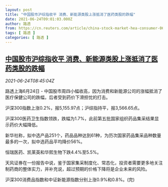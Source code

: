 ```yaml
---
layout: post
title: "中国股市沪综指收平 消费、新能源类股上涨抵消了医药类股的跌幅"
date: 2021-06-24T09:01:03.000Z
author: 路透
from: https://cn.reuters.com/article/china-stock-market-hea-consumer-0624-idCNKCS2E00TX
tags: [ 路透 ]
categories: [ 路透 ]
---
```

<!--1624525263000-->
[中国股市沪综指收平 消费、新能源类股上涨抵消了医药类股的跌幅](https://cn.reuters.com/article/china-stock-market-hea-consumer-0624-idCNKCS2E00TX)
------

<div>
<div><i>2021-06-24T08:45:04Z</i></div><p>路透上海6月24日 - 中国股市周四小幅收高，因为消费和新能源公司的涨幅抵消了医疗保健公司的跌幅，后者受到药价下滑担忧的打击。</p><p>沪深300指数上涨0.2%，报5,155.97点；沪综指持平，报3,566.65点。</p><p>沪深300医药卫生指数领跌，跌幅为1.7%，此前第五批国家组织药品集采结果显示药价大幅降低。</p><p>新华社称，拟中选产品251个，药品品种达到61种，为历次国家药品集采品种数量最多的一次，拟中选药品平均降价56%。</p><p>恒瑞医药、凯莱英和华熙生物下跌4.4%至5.5%。</p><p>天风证券在一份报告中说，鉴于国家集采制度化、常态化，投资者需要更多地关注制药商的整体实力，并补充说，超过预期的价格下降将是企业未来的风险。</p><p>沪深300消费品指数和中证新能源指数分别上涨0.9%和0.8%。(完)</p>
</div>

